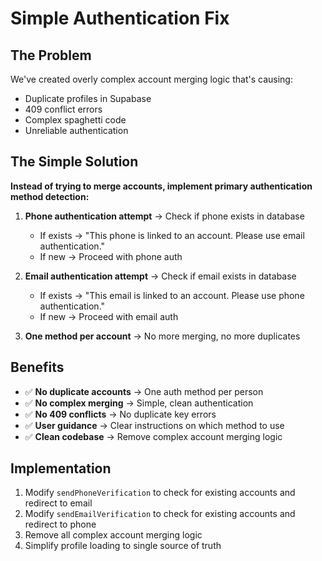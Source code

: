 # Simple Authentication Fix

## The Problem
We've created overly complex account merging logic that's causing:
- Duplicate profiles in Supabase
- 409 conflict errors  
- Complex spaghetti code
- Unreliable authentication

## The Simple Solution

**Instead of trying to merge accounts, implement primary authentication method detection:**

1. **Phone authentication attempt** → Check if phone exists in database
   - If exists → "This phone is linked to an account. Please use email authentication."
   - If new → Proceed with phone auth

2. **Email authentication attempt** → Check if email exists in database  
   - If exists → "This email is linked to an account. Please use phone authentication."
   - If new → Proceed with email auth

3. **One method per account** → No more merging, no more duplicates

## Benefits
- ✅ **No duplicate accounts** → One auth method per person
- ✅ **No complex merging** → Simple, clean authentication
- ✅ **No 409 conflicts** → No duplicate key errors
- ✅ **User guidance** → Clear instructions on which method to use
- ✅ **Clean codebase** → Remove complex account merging logic

## Implementation
1. Modify `sendPhoneVerification` to check for existing accounts and redirect to email
2. Modify `sendEmailVerification` to check for existing accounts and redirect to phone  
3. Remove all complex account merging logic
4. Simplify profile loading to single source of truth
